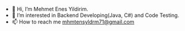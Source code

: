 - 👋 Hi, I’m Mehmet Enes Yildirim.
- 👀 I’m interested in Backend Developing(Java, C#) and Code Testing.
- 📫 How to reach me mhmtensyldrm71@gmail.com

